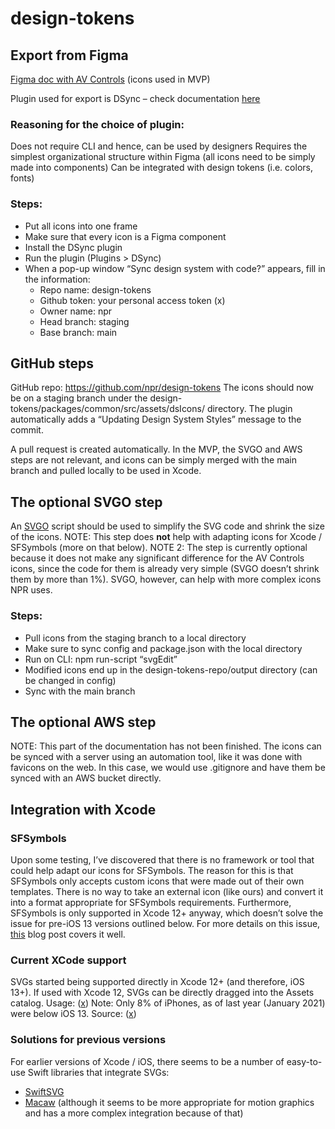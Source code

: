 # design-tokens

## Export from Figma
[Figma doc with AV Controls](https://www.figma.com/file/d4pVpuT3kihjuZTc4tolmV/icons-for-export-design-tokens) (icons used in MVP)

Plugin used for export is DSync – check documentation [here](https://www.figma.com/community/plugin/1012112455906916204/DSync)

### Reasoning for the choice of plugin:
Does not require CLI and hence, can be used by designers
Requires the simplest organizational structure within Figma (all icons need to be simply made into components)
Can be integrated with design tokens (i.e. colors, fonts)

### Steps:
- Put all icons into one frame
- Make sure that every icon is a Figma component
- Install the DSync plugin
- Run the plugin (Plugins > DSync)
- When a pop-up window “Sync design system with code?” appears, fill in the information:
    - Repo name: design-tokens
    - Github token: your personal access token (x)
    - Owner name: npr
    - Head branch: staging
    - Base branch: main

## GitHub steps
GitHub repo: https://github.com/npr/design-tokens 
The icons should now be on a staging branch under the design-tokens/packages/common/src/assets/dsIcons/ directory. The plugin automatically adds a “Updating Design System Styles” message to the commit.

A pull request is created automatically. In the MVP, the SVGO and AWS steps are not relevant, and icons can be simply merged with the main branch and pulled locally to be used in Xcode. 

## The optional SVGO step
An [SVGO](https://github.com/svg/svgo) script should be used to simplify the SVG code and shrink the size of the icons.
NOTE: This step does **not** help with adapting icons for Xcode / SFSymbols (more on that below). 
NOTE 2: The step is currently optional because it does not make any significant difference for the AV Controls icons, since the code for them is already very simple (SVGO doesn’t shrink them by more than 1%). SVGO, however, can help with more complex icons NPR uses. 

### Steps:
- Pull icons from the staging branch to a local directory
- Make sure to sync config and package.json with the local directory
- Run on CLI: npm run-script “svgEdit”
- Modified icons end up in the design-tokens-repo/output directory (can be changed in config)
- Sync with the main branch

## The optional AWS step
NOTE: This part of the documentation has not been finished.
The icons can be synced with a server using an automation tool, like it was done with favicons on the web. In this case, we would use .gitignore and have them be synced with an AWS bucket directly. 

## Integration with Xcode
### SFSymbols
Upon some testing, I’ve discovered that there is no framework or tool that could help adapt our icons for SFSymbols. The reason for this is that SFSymbols only accepts custom icons that were made out of their own templates. There is no way to take an external icon (like ours) and convert it into a format appropriate for SFSymbols requirements. 
Furthermore, SFSymbols is only supported in Xcode 12+ anyway, which doesn’t solve the issue for pre-iOS 13 versions outlined below. 
For more details on this issue, [this](https://www.avanderlee.com/swift/sf-symbols-guide/) blog post covers it well.

### Current XCode support
SVGs started being supported directly in Xcode 12+ (and therefore, iOS 13+). If used with Xcode 12, SVGs can be directly dragged into the Assets catalog. Usage: ([x](https://www.avanderlee.com/xcode/svg-image-assets/))
Note: Only 8% of iPhones, as of last year (January 2021) were below iOS 13. Source: ([x](https://www.statista.com/statistics/565270/apple-devices-ios-version-share-worldwide/))

### Solutions for previous versions
For earlier versions of Xcode / iOS, there seems to be a number of easy-to-use Swift libraries that integrate SVGs:
- [SwiftSVG](https://github.com/mchoe/SwiftSVG)
- [Macaw](https://github.com/exyte/Macaw) (although it seems to be more appropriate for motion graphics and has a more complex integration because of that)


